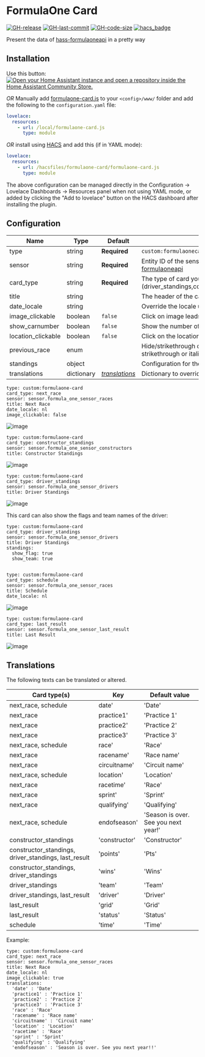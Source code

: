 # FormulaOne Card

[![GH-release](https://img.shields.io/github/v/release/marcokreeft87/formulaone-card.svg?style=flat-square)](https://github.com/marcokreeft87/formulaone-card/releases)
[![GH-last-commit](https://img.shields.io/github/last-commit/marcokreeft87/formulaone-card.svg?style=flat-square)](https://github.com/marcokreeft87/formulaone-card/commits/master)
[![GH-code-size](https://img.shields.io/github/languages/code-size/marcokreeft87/formulaone-card.svg?color=red&style=flat-square)](https://github.com/marcokreeft87/formulaone-card)
[![hacs_badge](https://img.shields.io/badge/HACS-Custom-41BDF5.svg?style=flat-square)](https://github.com/hacs/default)


Present the data of [hass-formulaoneapi](https://github.com/delzear/hass-formulaoneapi) in a pretty way 

## Installation

Use this button:
[![Open your Home Assistant instance and open a repository inside the Home Assistant Community Store.](https://my.home-assistant.io/badges/hacs_repository.svg)](https://my.home-assistant.io/redirect/hacs_repository/?owner=marcokreeft87&repository=formulaone-card&category=plugin)

_OR_ Manually add [formulaone-card.js](https://raw.githubusercontent.com/marcokreeft87/formulaone-card/master/formulaone-card.js)
to your `<config>/www/` folder and add the following to the `configuration.yaml` file:
```yaml
lovelace:
  resources:
    - url: /local/formulaone-card.js
      type: module
```

_OR_ install using [HACS](https://hacs.xyz/) and add this (if in YAML mode):
```yaml
lovelace:
  resources:
    - url: /hacsfiles/formulaone-card/formulaone-card.js
      type: module
```

The above configuration can be managed directly in the Configuration -> Lovelace Dashboards -> Resources panel when not using YAML mode,
or added by clicking the "Add to lovelace" button on the HACS dashboard after installing the plugin.

## Configuration

| Name              | Type          | Default                             | Description                                      |
| ----------------- | ------------- | ----------------------------------- | ------------------------------------------------ |
| type              | string        | **Required**                        | `custom:formulaonecard`                          |
| sensor            | string        | **Required**                        | Entity ID of the sensor (must be one of the sensors of [hass-formulaoneapi](https://github.com/delzear/hass-formulaoneapi)               |
| card_type         | string        |  **Required**                       | The type of card you want to display (driver_standings,constructor_standings,next_race,schedule,last_result)            |
| title             | string        |                                     | The header of the card ( hidden when null or empty)            |
| date_locale       | string        |                                     | Override the locale used for the date and time formatting   |
| image_clickable   | boolean       | `false`                             | Click on image leads to wikipedia, or not   |
| show_carnumber    | boolean       | `false`                             | Show the number of the car   |
| location_clickable| boolean       | `false`                             | Click on the location leads to wikipedia   |
| previous_race     | enum          |                           |   Hide/strikethrough or make the past races italic options are (hide, strikethrough or italic) |
| standings         | object        |                                     | Configuration for the driver standings card     |
| translations      | dictionary    |  _[translations](#Translations)_          | Dictionary to override the default translation  |

```
type: custom:formulaone-card
card_type: next_race
sensor: sensor.formula_one_sensor_races
title: Next Race
date_locale: nl
image_clickable: false
```

![image](https://user-images.githubusercontent.com/10223677/194120592-3df715bc-888d-460b-8743-ec1ab6017b96.png)

```
type: custom:formulaone-card
card_type: constructor_standings
sensor: sensor.formula_one_sensor_constructors
title: Constructor Standings
```

![image](https://user-images.githubusercontent.com/10223677/194120698-b981aac2-8678-4f35-afc9-ca6bb8514566.png)

```
type: custom:formulaone-card
card_type: driver_standings
sensor: sensor.formula_one_sensor_drivers
title: Driver Standings

```
![image](https://user-images.githubusercontent.com/10223677/194120796-28532a9d-a62d-44bb-8cb8-403bfa434a8b.png)

This card can also show the flags and team names of the driver:

```
type: custom:formulaone-card
card_type: driver_standings
sensor: sensor.formula_one_sensor_drivers
title: Driver Standings
standings:
  show_flag: true
  show_team: true
  
```

```
type: custom:formulaone-card
card_type: schedule
sensor: sensor.formula_one_sensor_races
title: Schedule
date_locale: nl

```

![image](https://user-images.githubusercontent.com/10223677/194120864-be0db0e9-dd0b-42aa-8829-d094c23ef0a5.png)

```
type: custom:formulaone-card
card_type: last_result
sensor: sensor.formula_one_sensor_last_result
title: Last Result

```
![image](https://user-images.githubusercontent.com/10223677/194120925-5fc6c1a7-8b2a-4c58-b89c-d0316d70efe9.png)


## Translations

The following texts can be translated or altered.

| Card type(s) | Key | Default value |
| ----------------------------------- | ------------- | ----------------------------------- |
| next_race, schedule | date' | 'Date' |
| next_race | practice1' | 'Practice 1' |
| next_race | practice2' | 'Practice 2' |
| next_race | practice3' | 'Practice 3' |
| next_race, schedule | race' | 'Race' |
| next_race | racename' | 'Race name' |
| next_race | circuitname' | 'Circuit name' |
| next_race, schedule | location' | 'Location' |
| next_race | racetime' | 'Race' |
| next_race | sprint' | 'Sprint' |
| next_race | qualifying' | 'Qualifying' |
| next_race, schedule | endofseason' | 'Season is over. See you next year!' |
| constructor_standings | 'constructor' | 'Constructor' |
| constructor_standings, driver_standings, last_result | 'points' | 'Pts' |
| constructor_standings, driver_standings | 'wins' | 'Wins' |
| driver_standings | 'team' | 'Team' |
| driver_standings, last_result | 'driver' | 'Driver' |
| last_result | 'grid' | 'Grid' |
| last_result | 'status' | 'Status' |
| schedule | 'time' | 'Time' |

Example:

```
type: custom:formulaone-card
card_type: next_race
sensor: sensor.formula_one_sensor_races
title: Next Race
date_locale: nl
image_clickable: true
translations: 
  'date' : 'Date'  
  'practice1' : 'Practice 1'
  'practice2' : 'Practice 2'
  'practice3' : 'Practice 3'
  'race' : 'Race'
  'racename' : 'Race name'
  'circuitname' : 'Circuit name'
  'location' : 'Location'
  'racetime' : 'Race'
  'sprint' : 'Sprint'
  'qualifying' : 'Qualifying'
  'endofseason' : 'Season is over. See you next year!!'

```
